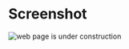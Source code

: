 # Screenshot

![web page is under construction](https://docimages.blob.core.chinacloudapi.cn/images/commingsoon20210514.jpg)
